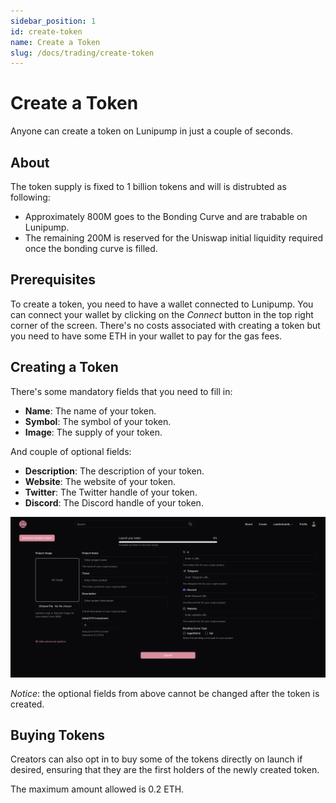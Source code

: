 ```yaml
---
sidebar_position: 1
id: create-token
name: Create a Token
slug: /docs/trading/create-token
---
```


# Create a Token

Anyone can create a token on Lunipump in just a couple of seconds.

## About

The token supply is fixed to 1 billion tokens and will is distrubted as following:

- Approximately 800M goes to the Bonding Curve and are trabable on Lunipump.
- The remaining 200M is reserved for the Uniswap initial liquidity required once the bonding curve is filled.

## Prerequisites

To create a token, you need to have a wallet connected to Lunipump. You can connect your wallet by clicking on the _Connect_ button in the top right corner of the screen. There's no costs associated with creating a token but you need to have some ETH in your wallet to pay for the gas fees.

## Creating a Token

There's some mandatory fields that you need to fill in:

- **Name**: The name of your token.
- **Symbol**: The symbol of your token.
- **Image**: The supply of your token.

And couple of optional fields:

- **Description**: The description of your token.
- **Website**: The website of your token.
- **Twitter**: The Twitter handle of your token.
- **Discord**: The Discord handle of your token.

![Create Token](../../static/img/create_token.png)

_Notice_: the optional fields from above cannot be changed after the token is created.

## Buying Tokens

Creators can also opt in to buy some of the tokens directly on launch if desired, ensuring that they are the first holders of the newly created token.

The maximum amount allowed is 0.2 ETH.
